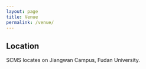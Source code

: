 ```yaml
---
layout: page
title: Venue
permalink: /venue/
---
```



## Location
SCMS locates on Jiangwan Campus, Fudan University.
